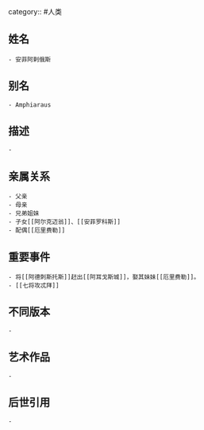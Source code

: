 category:: #人类
## 姓名
	- 安菲阿剌俄斯
## 别名
	- Amphiaraus
## 描述
	-
## 亲属关系
	- 父亲
	- 母亲
	- 兄弟姐妹
	- 子女[[阿尔克迈翁]]、[[安菲罗科斯]]
	- 配偶[[厄里费勒]]
## 重要事件
	- 将[[阿德刺斯托斯]]赶出[[阿耳戈斯城]]，娶其妹妹[[厄里费勒]]。
	- [[七将攻忒拜]]
## 不同版本
	-
## 艺术作品
	-
## 后世引用
	-
